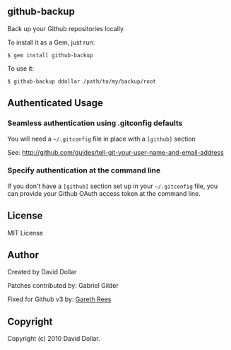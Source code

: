 ## github-backup

Back up your Github repositories locally.

To install it as a Gem, just run:

    $ gem install github-backup

To use it:

    $ github-backup ddollar /path/to/my/backup/root

## Authenticated Usage

### Seamless authentication using .gitconfig defaults

You will need a `~/.gitconfig` file in place with a `[github]` section

See: http://github.com/guides/tell-git-your-user-name-and-email-address

### Specify authentication at the command line

If you don't have a `[github]` section set up in your `~/.gitconfig` file, you
can provide your Github OAuth access token at the command line.

## License

MIT License

## Author

Created by David Dollar

Patches contributed by:
  Gabriel Gilder

Fixed for Github v3 by:
  [Gareth Rees](https://github.com/garethrees)

## Copyright

Copyright (c) 2010 David Dollar.
